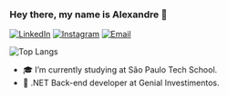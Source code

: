 ### Hey there, my name is Alexandre 👋


[![LinkedIn](https://img.shields.io/badge/LinkedIn-0077B5?style=for-the-badge&logo=linkedin&logoColor=white
)](https://www.linkedin.com/in/alexandre-costa-rodrigues-92b778186/)
[![Instagram](https://img.shields.io/badge/Instagram-E4405F?style=for-the-badge&logo=instagram&logoColor=white)](https://www.instagram.com/ale_costx/)
[![Email](https://img.shields.io/badge/Gmail-D14836?style=for-the-badge&logo=gmail&logoColor=white)](mailto:alecosta.gg2@gmail.com)

![Top Langs](https://github-readme-stats.vercel.app/api/top-langs/?username=alecostx&layout=compact)
- 🎓 I’m currently studying at São Paulo Tech School.
- 📖 .NET Back-end developer at Genial Investimentos.
